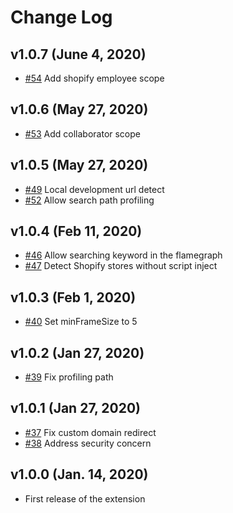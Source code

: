 # Change Log


## v1.0.7 (June 4, 2020)
* [#54](https://github.com/Shopify/shopify-theme-inspector/pull/54) Add shopify employee scope

## v1.0.6 (May 27, 2020)
* [#53](https://github.com/Shopify/shopify-theme-inspector/pull/53) Add collaborator scope

## v1.0.5 (May 27, 2020)
* [#49](https://github.com/Shopify/shopify-theme-inspector/pull/49) Local development url detect
* [#52](https://github.com/Shopify/shopify-theme-inspector/pull/52) Allow search path profiling

## v1.0.4 (Feb 11, 2020)

* [#46](https://github.com/Shopify/shopify-theme-inspector/pull/46) Allow searching keyword in the flamegraph
* [#47](https://github.com/Shopify/shopify-theme-inspector/pull/47) Detect Shopify stores without script inject

## v1.0.3 (Feb 1, 2020)

* [#40](https://github.com/Shopify/shopify-theme-inspector/pull/40) Set minFrameSize to 5

## v1.0.2 (Jan 27, 2020)

* [#39](https://github.com/Shopify/shopify-theme-inspector/pull/39) Fix profiling path

## v1.0.1 (Jan 27, 2020)

* [#37](https://github.com/Shopify/shopify-theme-inspector/pull/37) Fix custom domain redirect
* [#38](https://github.com/Shopify/shopify-theme-inspector/pull/38) Address security concern

## v1.0.0 (Jan. 14, 2020)

* First release of the extension
